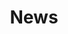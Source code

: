 ---
draft: true
title: News
description: 'News from the Caribbean Ecological Services Field Office.'
query: 'Caribbean Ecological Services Field Office'
section: news
type: field-station
weight: 10
nav: News
tags:
    - 'Caribbean Ecological Services Field Office'
updated: 'September 18th, 2018'
---